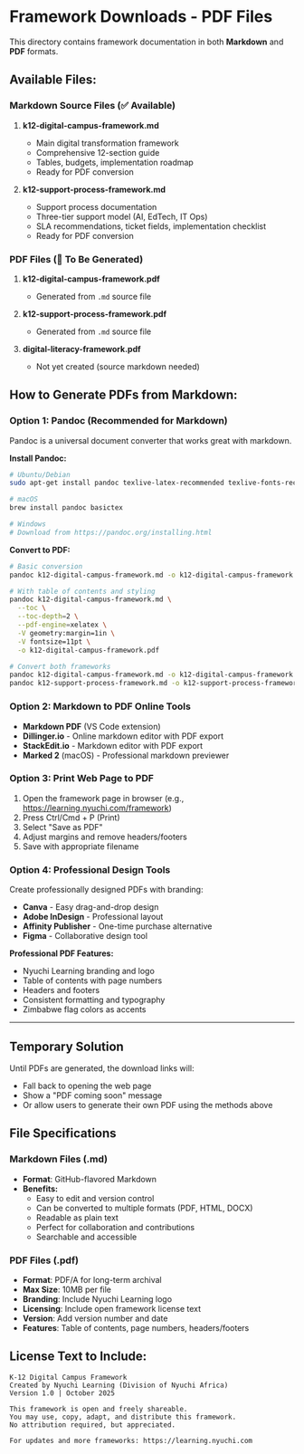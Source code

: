 # Framework Downloads - PDF Files

This directory contains framework documentation in both **Markdown** and **PDF** formats.

## Available Files:

### Markdown Source Files (✅ Available)

1. **k12-digital-campus-framework.md**
   - Main digital transformation framework
   - Comprehensive 12-section guide
   - Tables, budgets, implementation roadmap
   - Ready for PDF conversion

2. **k12-support-process-framework.md**
   - Support process documentation
   - Three-tier support model (AI, EdTech, IT Ops)
   - SLA recommendations, ticket fields, implementation checklist
   - Ready for PDF conversion

### PDF Files (🔄 To Be Generated)

1. **k12-digital-campus-framework.pdf**
   - Generated from `.md` source file

2. **k12-support-process-framework.pdf**
   - Generated from `.md` source file

3. **digital-literacy-framework.pdf**
   - Not yet created (source markdown needed)

## How to Generate PDFs from Markdown:

### Option 1: Pandoc (Recommended for Markdown)
Pandoc is a universal document converter that works great with markdown.

**Install Pandoc:**
```bash
# Ubuntu/Debian
sudo apt-get install pandoc texlive-latex-recommended texlive-fonts-recommended

# macOS
brew install pandoc basictex

# Windows
# Download from https://pandoc.org/installing.html
```

**Convert to PDF:**
```bash
# Basic conversion
pandoc k12-digital-campus-framework.md -o k12-digital-campus-framework.pdf

# With table of contents and styling
pandoc k12-digital-campus-framework.md \
  --toc \
  --toc-depth=2 \
  --pdf-engine=xelatex \
  -V geometry:margin=1in \
  -V fontsize=11pt \
  -o k12-digital-campus-framework.pdf

# Convert both frameworks
pandoc k12-digital-campus-framework.md -o k12-digital-campus-framework.pdf --toc
pandoc k12-support-process-framework.md -o k12-support-process-framework.pdf --toc
```

### Option 2: Markdown to PDF Online Tools
- **Markdown PDF** (VS Code extension)
- **Dillinger.io** - Online markdown editor with PDF export
- **StackEdit.io** - Markdown editor with PDF export
- **Marked 2** (macOS) - Professional markdown previewer

### Option 3: Print Web Page to PDF
1. Open the framework page in browser (e.g., https://learning.nyuchi.com/framework)
2. Press Ctrl/Cmd + P (Print)
3. Select "Save as PDF"
4. Adjust margins and remove headers/footers
5. Save with appropriate filename

### Option 4: Professional Design Tools
Create professionally designed PDFs with branding:
- **Canva** - Easy drag-and-drop design
- **Adobe InDesign** - Professional layout
- **Affinity Publisher** - One-time purchase alternative
- **Figma** - Collaborative design tool

**Professional PDF Features:**
- Nyuchi Learning branding and logo
- Table of contents with page numbers
- Headers and footers
- Consistent formatting and typography
- Zimbabwe flag colors as accents

---

## Temporary Solution

Until PDFs are generated, the download links will:
- Fall back to opening the web page
- Show a "PDF coming soon" message
- Or allow users to generate their own PDF using the methods above

## File Specifications

### Markdown Files (.md)
- **Format**: GitHub-flavored Markdown
- **Benefits:**
  - Easy to edit and version control
  - Can be converted to multiple formats (PDF, HTML, DOCX)
  - Readable as plain text
  - Perfect for collaboration and contributions
  - Searchable and accessible

### PDF Files (.pdf)
- **Format**: PDF/A for long-term archival
- **Max Size**: 10MB per file
- **Branding**: Include Nyuchi Learning logo
- **Licensing**: Include open framework license text
- **Version**: Add version number and date
- **Features**: Table of contents, page numbers, headers/footers

## License Text to Include:

```
K-12 Digital Campus Framework
Created by Nyuchi Learning (Division of Nyuchi Africa)
Version 1.0 | October 2025

This framework is open and freely shareable.
You may use, copy, adapt, and distribute this framework.
No attribution required, but appreciated.

For updates and more frameworks: https://learning.nyuchi.com
```
